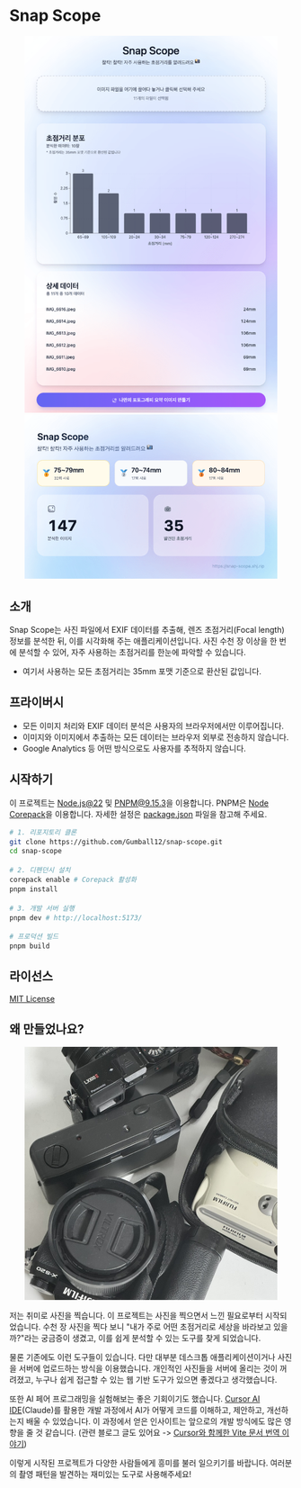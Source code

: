# Snap Scope

<p align="center">
  <img src="./docs/app-preview.png" width="450" title="App Preview" alt="App Preview">
  <img src="./docs/summary-preview.png" width="450" title="Summary Preview" alt="Summary Preview">
</p>

## 소개

Snap Scope는 사진 파일에서 EXIF 데이터를 추출해, 렌즈 초점거리(Focal length) 정보를 분석한 뒤, 이를 시각화해 주는 애플리케이션입니다. 사진 수천 장 이상을 한 번에 분석할 수 있어, 자주 사용하는 초점거리를 한눈에 파악할 수 있습니다.

- 여기서 사용하는 모든 초점거리는 35mm 포맷 기준으로 환산된 값입니다.

## 프라이버시

- 모든 이미지 처리와 EXIF 데이터 분석은 사용자의 브라우저에서만 이루어집니다.
- 이미지와 이미지에서 추출하는 모든 데이터는 브라우저 외부로 전송하지 않습니다.
- Google Analytics 등 어떤 방식으로도 사용자를 추적하지 않습니다.

## 시작하기

이 프로젝트는 [Node.js@22](https://nodejs.org/ko) 및 [PNPM@9.15.3](https://pnpm.io/ko/)을 이용합니다. PNPM은 [Node Corepack](https://nodejs.org/api/corepack.html)을 이용합니다. 자세한 설정은 [package.json](./package.json) 파일을 참고해 주세요.

```bash
# 1. 리포지토리 클론
git clone https://github.com/Gumball12/snap-scope.git
cd snap-scope

# 2. 디펜던시 설치
corepack enable # Corepack 활성화
pnpm install

# 3. 개발 서버 실행
pnpm dev # http://localhost:5173/

# 프로덕션 빌드
pnpm build
```

## 라이선스

[MIT License](./LICENSE)

## 왜 만들었나요?

<p align="center">
  <img src="./docs/camera.jpg" width="450" title="My Cameras" alt="My Cameras">
</p>

저는 취미로 사진을 찍습니다. 이 프로젝트는 사진을 찍으면서 느낀 필요로부터 시작되었습니다. 수천 장 사진을 찍다 보니 "내가 주로 어떤 초점거리로 세상을 바라보고 있을까?"라는 궁금증이 생겼고, 이를 쉽게 분석할 수 있는 도구를 찾게 되었습니다.

물론 기존에도 이런 도구들이 있습니다. 다만 대부분 데스크톱 애플리케이션이거나 사진을 서버에 업로드하는 방식을 이용했습니다. 개인적인 사진들을 서버에 올리는 것이 꺼려졌고, 누구나 쉽게 접근할 수 있는 웹 기반 도구가 있으면 좋겠다고 생각했습니다.

또한 AI 페어 프로그래밍을 실험해보는 좋은 기회이기도 했습니다. [Cursor AI IDE](https://www.cursor.com/)(Claude)를 활용한 개발 과정에서 AI가 어떻게 코드를 이해하고, 제안하고, 개선하는지 배울 수 있었습니다. 이 과정에서 얻은 인사이트는 앞으로의 개발 방식에도 많은 영향을 줄 것 같습니다. (관련 블로그 글도 있어요 -> [Cursor와 함께한 Vite 문서 번역 이야기](https://shj.rip/article/translate-to-korean-with-cursor.html))

이렇게 시작된 프로젝트가 다양한 사람들에게 흥미를 불러 일으키기를 바랍니다. 여러분의 촬영 패턴을 발견하는 재미있는 도구로 사용해주세요!
